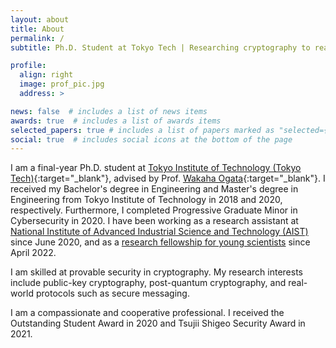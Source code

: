 ```yaml
---
layout: about
title: About
permalink: /
subtitle: Ph.D. Student at Tokyo Tech | Researching cryptography to realize a secure world!

profile:
  align: right
  image: prof_pic.jpg
  address: >

news: false  # includes a list of news items
awards: true  # includes a list of awards items
selected_papers: true # includes a list of papers marked as "selected={true}"
social: true  # includes social icons at the bottom of the page
---
```



I am a final-year Ph.D. student at [Tokyo Institute of Technology (Tokyo Tech)](https://www.titech.ac.jp/english){:target="\_blank"}, advised by Prof. [Wakaha Ogata](http://www.security.mot.titech.ac.jp/users/wakaha/index.html){:target="\_blank"}.
I received my Bachelor's degree in Engineering and Master's degree in Engineering from Tokyo Institute of Technology in 2018 and 2020, respectively. Furthermore, I completed Progressive Graduate Minor in Cybersecurity in 2020.
I have been working as a research assistant at [National Institute of Advanced Industrial Science and Technology (AIST)](https://www.aist.go.jp/index_en.html) since June 2020, and as a [research fellowship for young scientists](https://www.jsps.go.jp/english/e-pd/index.html) since April 2022.

I am skilled at provable security in cryptography. My research interests include public-key cryptography, post-quantum cryptography, and real-world protocols such as secure messaging.

I am a compassionate and cooperative professional.
I received the Outstanding Student Award in 2020 and Tsujii Shigeo Security Award in 2021.
